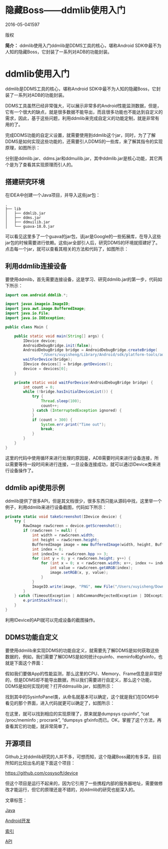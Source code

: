 # 隐藏Boss——ddmlib使用入门

2016-05-041597

版权

**简介：** ddmlib使用入门ddmlib是DDMS工具的核心，堪称Android SDK中最不为人知的隐藏Boss，它封装了一系列对ADB的功能封装。

# ddmlib使用入门

ddmlib是DDMS工具的核心，堪称Android SDK中最不为人知的隐藏Boss，它封装了一系列对ADB的功能封装。

DDMS工具虽然已经非常强大，可以展示非常多的Android性能监测数据，但是，它有一个很大的缺点，就是很多数据不能导出，而且很多功能也不能达到自定义的需求，因此，基于这些问题，利用ddmlib来完成自定义的功能定制，就是非常有用的了。

完成DDMS功能的自定义设置，就需要使用到ddmlib这个jar，同时，为了了解DDMS是如何实现这些功能的，还需要引人DDMS的一些库，来了解其指令的实现原理，如图所示：

分别是ddmlib.jar、ddms.jar和ddmuilib.jar，其中ddmlib.jar是核心功能，其它两个是为了查看其实现原理而引人的。

## 搭建研究环境

在IDEA中创建一个Java项目，并导入这些jar包：

```avrasm
.
├── lib
│   ├── ddmlib.jar
│   ├── ddms.jar
│   ├── ddmuilib.jar
│   └── guava-18.0.jar
```

可以看见这里多了一个guava的jar包，该jar是Google的一些拓展库，在导入这些jar包的时候需要进行依赖。这些jar全部引人后，研究DDMS的环境就搭建好了。点击每一个jar，就可以查看其相关的方法和代码了，如图所示：



## 利用ddmlib连接设备

要使用ddmlib，首先需要连接设备，这是学习、研究ddmlib.jar的第一步，代码如下所示：

```java
import com.android.ddmlib.*;

import javax.imageio.ImageIO;
import java.awt.image.BufferedImage;
import java.io.File;
import java.io.IOException;

public class Main {

    public static void main(String[] args) {
        IDevice device;
        AndroidDebugBridge.init(false);
        AndroidDebugBridge bridge = AndroidDebugBridge.createBridge(
                "/Users/xuyisheng/Library/Android/sdk/platform-tools/adb", false);
        waitForDevice(bridge);
        IDevice devices[] = bridge.getDevices();
        device = devices[0];
    }

    private static void waitForDevice(AndroidDebugBridge bridge) {
        int count = 0;
        while (!bridge.hasInitialDeviceList()) {
            try {
                Thread.sleep(100);
                count++;
            } catch (InterruptedException ignored) {
            }
            if (count > 300) {
                System.err.print("Time out");
                break;
            }
        }
    }
}
```

这里的代码中使用循环来进行处理的原因是，ADB需要时间来进行设备连接，所以需要等待一段时间来进行连接，一旦设备连接成功，就可以通过IDevice类来进行设备操作了。

## ddmlib api使用示例

ddmlib提供了很多API，但是其文档很少，很多东西只能从源码中找，这里举一个例子，利用ddmlib来进行设备截图，代码如下所示：

```csharp
private static void takeScreenshot(IDevice device) {
    try {
        RawImage rawScreen = device.getScreenshot();
        if (rawScreen != null) {
            int width = rawScreen.width;
            int height = rawScreen.height;
            BufferedImage image = new BufferedImage(width, height, BufferedImage.TYPE_INT_RGB);
            int index = 0;
            int indexInc = rawScreen.bpp >> 3;
            for (int y = 0; y < rawScreen.height; y++) {
                for (int x = 0; x < rawScreen.width; x++, index += indexInc) {
                    int value = rawScreen.getARGB(index);
                    image.setRGB(x, y, value);
                }
            }
            ImageIO.write(image, "PNG", new File("/Users/xuyisheng/Downloads/temp/test.png"));
        }
    } catch (TimeoutException | AdbCommandRejectedException | IOException e) {
        e.printStackTrace();
    }
}
```

利用IDevice的API就可以完成设备的截图操作。

## DDMS功能自定义

要使用ddmlib来实现DDMS的功能自定义，就需要先了解DDMS是如何获取这些数据的，例如，我们需要了解DDMS是如何统计cpuinfo、meminfo和gfxinfo，也就是下面这个界面：



假如我们要做App的性能监测，那么这里的CPU、Memory、Frame信息是非常好的，但是DDMS却不能导出数据，所以我们需要进行自定义，那么这个功能，DDMS是如何实现的呢？打开ddmsuilib.jar，如图所示：



找到其中的SysinfoPanel类，从命名就基本可以确定，这个就是我们在DDMS中看见的那个界面，进入代码就更可以确定了，如图所示：



在这里，就可以找到相应的实现原理了，原来就是dumpsys cpuinfo”, “cat /proc/meminfo ; procrank”, “dumpsys gfxinfo而已。OK，掌握了这个方法，再查看其它的功能，就非常简单了。

## 开源项目

Github上对ddmlib研究的人并不多，可想而知，这个隐藏Boss藏的有多深，目前所知的比较出名的是下面这个项目：

https://github.com/cosysoft/device

但这个项目是运行不起来的，因为它引用了一些携程内部的服务器地址，需要做修改才能运行，但它的原理还是不错的，对ddmlib的研究也挺深入的。

文章标签：

[Java](https://developer.aliyun.com/label/article_de-3-100001)

[Android开发](https://developer.aliyun.com/label/article_de-3-100015)

[索引](https://developer.aliyun.com/label/article_de-3-100070)

[API](https://developer.aliyun.com/label/article_de-3-100252)